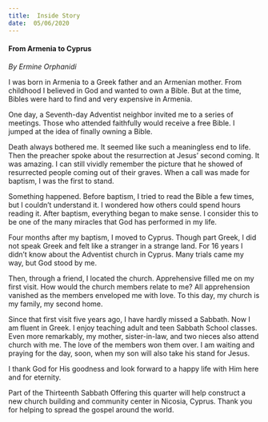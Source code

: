 ```yaml
---
title:  Inside Story
date:  05/06/2020
---
```


#### From Armenia to Cyprus

_By Ermine Orphanidi_

I was born in Armenia to a Greek father and an Armenian mother. From childhood I believed in God and wanted to own a Bible. But at the time, Bibles were hard to find and very expensive in Armenia.

One day, a Seventh-day Adventist neighbor invited me to a series of meetings. Those who attended faithfully would receive a free Bible. I jumped at the idea of finally owning a Bible.

Death always bothered me. It seemed like such a meaningless end to life. Then the preacher spoke about the resurrection at Jesus’ second coming. It was amazing. I can still vividly remember the picture that he showed of resurrected people coming out of their graves. When a call was made for baptism, I was the first to stand.

Something happened. Before baptism, I tried to read the Bible a few times, but I couldn’t understand it. I wondered how others could spend hours reading it. After baptism, everything began to make sense. I consider this to be one of the many miracles that God has performed in my life.

Four months after my baptism, I moved to Cyprus. Though part Greek, I did not speak Greek and felt like a stranger in a strange land. For 16 years I didn’t know about the Adventist church in Cyprus. Many trials came my way, but God stood by me.

Then, through a friend, I located the church. Apprehensive filled me on my first visit. How would the church members relate to me? All apprehension vanished as the members enveloped me with love. To this day, my church is my family, my second home.

Since that first visit five years ago, I have hardly missed a Sabbath. Now I am fluent in Greek. I enjoy teaching adult and teen Sabbath School classes. Even more remarkably, my mother, sister-in-law, and two nieces also attend church with me. The love of the members won them over. I am waiting and praying for the day, soon, when my son will also take his stand for Jesus.

I thank God for His goodness and look forward to a happy life with Him here and for eternity.

Part of the Thirteenth Sabbath Offering this quarter will help construct a new church building and community center in Nicosia, Cyprus. Thank you for helping to spread the gospel around the world.